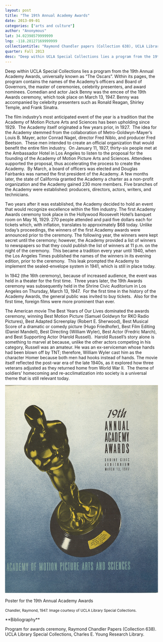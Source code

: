 ```yaml
---
layout: post
title: "The 19th Annual Academy Awards"
date: 2013-09-01
categories: ["arts and culture"]
author: "Anonymous"
lat: 34.02398579999999
lng: -118.28127169999999
collectiontitle: "Raymond Chandler papers (Collection 638), UCLA Library Special Collections"
quarter: Fall 2013
desc: "Deep within UCLA Special Collections lies a program from the 19th Annual Academy Awards, universally known as “The Oscars”. Within its pages, the program contains the names of the Academy’s officers and Board of Governors, the master of ceremonies, celebrity presenters, and award nominees. Comedian and actor Jack Benny was the emcee of the 19th Awards ceremony, which took place on March 13, 1947. Benny was accompanied by celebrity presenters such as Ronald Reagan, Shirley Temple, and Frank Sinatra."
---
```

Deep within UCLA Special Collections lies a program from the 19th Annual Academy Awards, universally known as “The Oscars”. Within its pages, the program contains the names of the Academy’s officers and Board of Governors, the master of ceremonies, celebrity presenters, and award nominees. Comedian and actor Jack Benny was the emcee of the 19th Awards ceremony, which took place on March 13, 1947. Benny was accompanied by celebrity presenters such as Ronald Reagan, Shirley Temple, and Frank Sinatra.

The film industry’s most anticipated event of the year is a tradition that the Academy of Motion Picture Arts and Sciences has been upholding since 1929.  The Academy itself originated a few years prior, in 1927.  The idea for the Academy stemmed from the collaboration of Metro-Goldwyn-Mayer’s Louis B. Mayer, actor Conrad Nagel, director Fred Niblo, and producer Fred Beetson.  These men intended to create an official organization that would benefit the entire film industry.  On January 11, 1927, thirty-six people met at the Ambassador Hotel in Los Angeles to listen to the proposal for the founding of the Academy of Motion Picture Arts and Sciences. Attendees supported the proposal, thus accelerating the process to create the Academy.  By March, a board of officers was elected and Douglas Fairbanks was named the first president of the Academy. A few months later, the state of California granted the Academy a charter as a non-profit organization and the Academy gained 230 more members. Five branches of the Academy were established: producers, directors, actors, writers, and technicians.

Two years after it was established, the Academy decided to hold an event that would recognize excellence within the film industry. The first Academy Awards ceremony took place in the Hollywood Roosevelt Hotel’s banquet room on May 16, 1929.  270 people attended and paid five dollars each for tickets which, with inflation, translates to approximately $68 today. Unlike today’s proceedings, the winners of the first Academy awards were announced prior to the ceremony. The following year, the winners were kept secret until the ceremony; however, the Academy provided a list of winners to newspapers so that they could publish the list of winners at 11 p.m. on the night of the ceremony.  This became a tradition every year until 1940, when the Los Angeles Times published the names of the winners in its evening edition, prior to the ceremony.  This leak prompted the Academy to implement the sealed-envelope system in 1941, which is still in place today.

In 1942 (the 16th ceremony), because of increased audience, the event was held in a theater for the first time.  Three years later, the 19th Awards ceremony was subsequently held in the Shrine Civic Auditorium in Los Angeles on Thursday, March 13, 1947.  For the first time in the history of the Academy Awards, the general public was invited to buy tickets.  Also for the first time, foreign films were more prominent than ever.

The American movie The Best Years of Our Lives dominated the awards ceremony, winning Best Motion Picture (Samuel Goldwyn for RKO Radio Pictures), Best Adapted Screenplay (Robert E. Sherwood), Best Musical Score of a dramatic or comedy picture (Hugo Friedhofer), Best Film Editing (Daniel Mandell), Best Directing (William Wyler), Best Actor (Fredric March), and Best Supporting Actor (Harold Russell).  Harold Russell’s story alone is something to marvel at because, unlike the other actors competing in his category, Russell was an amateur.  He was an ex-serviceman whose hands had been blown off by TNT; therefore, William Wyler cast him as the character Homer because both men had hooks instead of hands.  The movie itself reflected the post-war era of the late 1940s, as it explored how three veterans adjusted as they returned home from World War II.  The theme of soldiers’ homecoming and re-acclimatization into society is a universal theme that is still relevant today.


<img src='images/academyawards.jpg' alt='Pamphlet with a picture of an Academy Award on the cover. Text says &#34;19th annual academy awards Shrine Civic Auditorium March 13th 1947 Academy of Motion Picture Arts and Sciences.'>
<figcaption><p>Poster for the 19th Annual Academy Awards</p><p><small>Chandler, Raymond, 1947. Image courtesy of UCLA Library Special Collections.</small></p>
<section id="categories" markdown="1">
**Bibliography**

Program for awards ceremony, Raymond Chandler Papers (Collection 638). UCLA Library Special Collections, Charles E. Young Research Library.


</section>